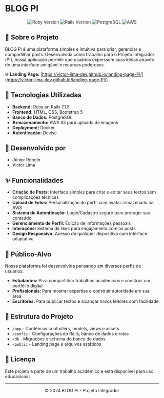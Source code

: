 # BLOG PI

<p align="center">
  <img src="https://img.shields.io/badge/Ruby-3.0.0-red" alt="Ruby Version">
  <img src="https://img.shields.io/badge/Rails-7.1.5-red" alt="Rails Version">
  <img src="https://img.shields.io/badge/PostgreSQL-Database-blue" alt="PostgreSQL">
  <img src="https://img.shields.io/badge/AWS-Storage-orange" alt="AWS">
</p>

## 📝 Sobre o Projeto

BLOG PI é uma plataforma simples e intuitiva para criar, gerenciar e compartilhar posts. Desenvolvida como trabalho para o Projeto Integrador (PI), nossa aplicação permite que usuários expressem suas ideias através de uma interface amigável e recursos poderosos.

🌐 **Landing Page:** [https://victor-lima-dev.github.io/landing-page-PI/](https://victor-lima-dev.github.io/landing-page-PI/)

## 🚀 Tecnologias Utilizadas

- **Backend:** Ruby on Rails 7.1.5
- **Frontend:** HTML, CSS, Bootstrap 5
- **Banco de Dados:** PostgreSQL
- **Armazenamento:** AWS S3 para uploads de imagens
- **Deployment:** Docker
- **Autenticação:** Devise

## 👥 Desenvolvido por

- Júnior Rebelo
- Victor Lima

## ✨ Funcionalidades

- **Criação de Posts:** Interface simples para criar e editar seus textos sem complicações técnicas
- **Upload de Fotos:** Personalização do perfil com avatar armazenado na AWS
- **Sistema de Autenticação:** Login/Cadastro seguro para proteger seu conteúdo
- **Gerenciamento de Perfil:** Edição de informações pessoais
- **Interações:** Sistema de likes para engajamento com os posts
- **Design Responsivo:** Acesso de qualquer dispositivo com interface adaptativa

## 🎯 Público-Alvo

Nossa plataforma foi desenvolvida pensando em diversos perfis de usuários:

- **Estudantes:** Para compartilhar trabalhos acadêmicos e construir um portfólio digital
- **Profissionais:** Para mostrar expertise e construir autoridade em sua área
- **Escritores:** Para publicar textos e alcançar novos leitores com facilidade

## 📂 Estrutura do Projeto

- `/app` - Contém os controllers, models, views e assets
- `/config` - Configurações do Rails, banco de dados e rotas
- `/db` - Migrações e schema do banco de dados
- `/public` - Landing page e arquivos estáticos

## 📄 Licença

Este projeto é parte de um trabalho acadêmico e está disponível para uso educacional.

---

<p align="center">© 2024 BLOG PI - Projeto Integrador</p>
